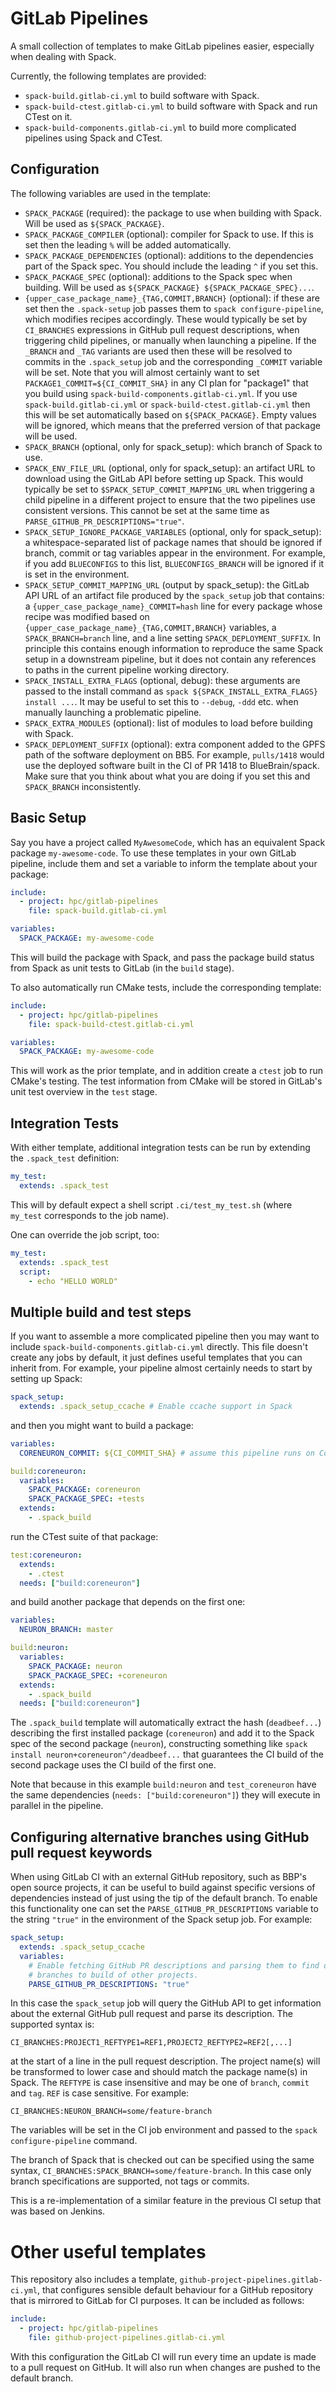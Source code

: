 # GitLab Pipelines

A small collection of templates to make GitLab pipelines easier, especially
when dealing with Spack.

Currently, the following templates are provided:

* `spack-build.gitlab-ci.yml` to build software with Spack.
* `spack-build-ctest.gitlab-ci.yml` to build software with Spack and run
  CTest on it.
* `spack-build-components.gitlab-ci.yml` to build more complicated pipelines using Spack and CTest.

## Configuration

The following variables are used in the template:

* `SPACK_PACKAGE` (required): the package to use when building with Spack.
  Will be used as `${SPACK_PACKAGE}`.
* `SPACK_PACKAGE_COMPILER` (optional): compiler for Spack to use. If this is
  set then the leading `%` will be added automatically.
* `SPACK_PACKAGE_DEPENDENCIES` (optional): additions to the dependencies part
   of the Spack spec. You should include the leading `^` if you set this.
* `SPACK_PACKAGE_SPEC` (optional): additions to the Spack spec when building.
  Will be used as `${SPACK_PACKAGE} ${SPACK_PACKAGE_SPEC}...`.
* `{upper_case_package_name}_{TAG,COMMIT,BRANCH}` (optional): if these are set
  then the `.spack-setup` job passes them to `spack configure-pipeline`, which
  modifies recipes accordingly. These would typically be set by `CI_BRANCHES`
  expressions in GitHub pull request descriptions, when triggering child
  pipelines, or manually when launching a pipeline. If the `_BRANCH` and `_TAG`
  variants are used then these will be resolved to commits in the
  `.spack_setup` job and the corresponding `_COMMIT` variable will be set. Note
  that you will almost certainly want to set `PACKAGE1_COMMIT=${CI_COMMIT_SHA}`
  in any CI plan for "package1" that you build using
  `spack-build-components.gitlab-ci.yml`. If you use
  `spack-build.gitlab-ci.yml` or `spack-build-ctest.gitlab-ci.yml` then this
  will be set automatically based on `${SPACK_PACKAGE}`. Empty values will be
  ignored, which means that the preferred version of that package will be used.
* `SPACK_BRANCH` (optional, only for spack_setup): which branch of Spack to
  use.
* `SPACK_ENV_FILE_URL` (optional, only for spack_setup): an artifact URL to
  download using the GitLab API before setting up Spack. This would typically
  be set to `$SPACK_SETUP_COMMIT_MAPPING_URL` when triggering a child pipeline
  in a different project to ensure that the two pipelines use consistent
  versions. This cannot be set at the same time as
  `PARSE_GITHUB_PR_DESCRIPTIONS="true"`.
* `SPACK_SETUP_IGNORE_PACKAGE_VARIABLES` (optional, only for spack_setup): a
  whitespace-separated list of package names that should be ignored if branch,
  commit or tag variables appear in the environment. For example, if you add
  `BLUECONFIGS` to this list, `BLUECONFIGS_BRANCH` will be ignored if it is set
  in the environment.
* `SPACK_SETUP_COMMIT_MAPPING_URL` (output by spack_setup): the GitLab
  API URL of an artifact file produced by the `spack_setup` job that contains:
  a `{upper_case_package_name}_COMMIT=hash` line for every package whose recipe
  was modified based on `{upper_case_package_name}_{TAG,COMMIT,BRANCH}`
  variables, a `SPACK_BRANCH=branch` line, and a line setting
  `SPACK_DEPLOYMENT_SUFFIX`. In principle this contains enough information to
  reproduce the same Spack setup in a downstream pipeline, but it does not
  contain any references to paths in the current pipeline working directory.
* `SPACK_INSTALL_EXTRA_FLAGS` (optional, debug): these arguments are passed to
  the install command as `spack ${SPACK_INSTALL_EXTRA_FLAGS} install ...`. It
  may be useful to set this to `--debug`, `-ddd` etc. when manually launching a
  problematic pipeline.
* `SPACK_EXTRA_MODULES` (optional): list of modules to load before building
  with Spack.
* `SPACK_DEPLOYMENT_SUFFIX` (optional): extra component added to the GPFS path
  of the software deployment on BB5. For example, `pulls/1418` would use the
  deployed software built in the CI of PR 1418 to BlueBrain/spack. Make sure
  that you think about what you are doing if you set this and `SPACK_BRANCH`
  inconsistently.

## Basic Setup

Say you have a project called `MyAwesomeCode`,
which has an equivalent Spack package `my-awesome-code`.
To use these templates in your own GitLab pipeline,
include them and set a variable to inform the template about your package:
```yaml
include:
  - project: hpc/gitlab-pipelines
    file: spack-build.gitlab-ci.yml

variables:
  SPACK_PACKAGE: my-awesome-code
```
This will build the package with Spack, and pass the package build status
from Spack as unit tests to GitLab (in the `build` stage).

To also automatically run CMake tests, include the corresponding template:
```yaml
include:
  - project: hpc/gitlab-pipelines
    file: spack-build-ctest.gitlab-ci.yml

variables:
  SPACK_PACKAGE: my-awesome-code
```
This will work as the prior template, and in addition create a `ctest` job
to run CMake's testing.
The test information from CMake will be stored in GitLab's unit test
overview in the `test` stage.

## Integration Tests

With either template, additional integration tests can be run by extending
the `.spack_test` definition:
```yaml
my_test:
  extends: .spack_test
```
This will by default expect a shell script `.ci/test_my_test.sh`
(where `my_test` corresponds to the job name).

One can override the job script, too:
```yaml
my_test:
  extends: .spack_test
  script:
    - echo "HELLO WORLD"
```

## Multiple build and test steps

If you want to assemble a more complicated pipeline then you may want to
include `spack-build-components.gitlab-ci.yml` directly.
This file doesn't create any jobs by default, it just defines useful templates
that you can inherit from.
For example, your pipeline almost certainly needs to start by setting up Spack:
```yaml
spack_setup:
  extends: .spack_setup_ccache # Enable ccache support in Spack
```
and then you might want to build a package:
```yaml
variables:
  CORENEURON_COMMIT: ${CI_COMMIT_SHA} # assume this pipeline runs on CoreNEURON

build:coreneuron:
  variables:
    SPACK_PACKAGE: coreneuron
    SPACK_PACKAGE_SPEC: +tests
  extends:
    - .spack_build
```
run the CTest suite of that package:
```yaml
test:coreneuron:
  extends:
    - .ctest
  needs: ["build:coreneuron"]
```
and build another package that depends on the first one:
```yaml
variables:
  NEURON_BRANCH: master

build:neuron:
  variables:
    SPACK_PACKAGE: neuron
    SPACK_PACKAGE_SPEC: +coreneuron
  extends:
    - .spack_build
  needs: ["build:coreneuron"]
```

The `.spack_build` template will automatically extract the hash (`deadbeef...`)
describing the first installed package (`coreneuron`) and add it to the Spack
spec of the second package (`neuron`), constructing something like
`spack install neuron+coreneuron^/deadbeef...` that guarantees the
CI build of the second package uses the CI build of the first one.

Note that because in this example `build:neuron` and `test_coreneuron` have
the same dependencies (`needs: ["build:coreneuron"]`) they will execute in
parallel in the pipeline.

## Configuring alternative branches using GitHub pull request keywords

When using GitLab CI with an external GitHub repository, such as BBP's open
source projects, it can be useful to build against specific versions of
dependencies instead of just using the tip of the default branch. To enable
this functionality one can set the `PARSE_GITHUB_PR_DESCRIPTIONS` variable to
the string `"true"` in the environment of the Spack setup job. For example:
```yaml
spack_setup:
  extends: .spack_setup_ccache
  variables:
    # Enable fetching GitHub PR descriptions and parsing them to find out what
    # branches to build of other projects.
    PARSE_GITHUB_PR_DESCRIPTIONS: "true"
```
In this case the `spack_setup` job will query the GitHub API to get information
about the external GitHub pull request and parse its description. The supported
syntax is:
```
CI_BRANCHES:PROJECT1_REFTYPE1=REF1,PROJECT2_REFTYPE2=REF2[,...]
```
at the start of a line in the pull request description. The project name(s)
will be transformed to lower case and should match the package name(s) in
Spack. The `REFTYPE` is case insensitive and may be one of `branch`, `commit`
and `tag`. `REF` is case sensitive. For example:
```
CI_BRANCHES:NEURON_BRANCH=some/feature-branch
```
The variables will be set in the CI job environment and passed to the
`spack configure-pipeline` command.

The branch of Spack that is checked out can be specified using the same syntax,
`CI_BRANCHES:SPACK_BRANCH=some/feature-branch`. In this case only branch
specifications are supported, not tags or commits.

This is a re-implementation of a similar feature in the previous CI setup that
was based on Jenkins.

# Other useful templates

This repository also includes a template,
`github-project-pipelines.gitlab-ci.yml`, that configures sensible default
behaviour for a GitHub repository that is mirrored to GitLab for CI purposes.
It can be included as follows:
```yaml
include:
  - project: hpc/gitlab-pipelines
    file: github-project-pipelines.gitlab-ci.yml
```
With this configuration the GitLab CI will run every time an update is made to
a pull request on GitHub. It will also run when changes are pushed to the
default branch.
